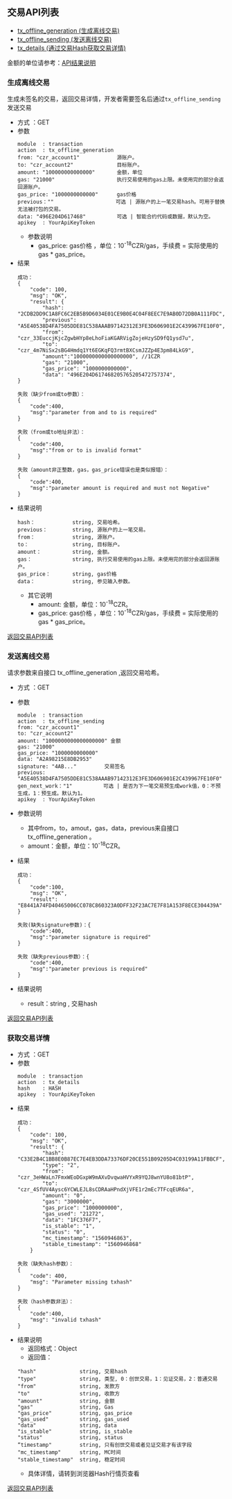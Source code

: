 
## 交易API列表
- [tx_offline_generation (生成离线交易)](#生成离线交易)
- [tx_offline_sending (发送离线交易)](#发送离线交易)
- [tx_details (通过交易Hash获取交易详情) ](#获取交易详情)

金额的单位请参考：[API结果说明](../README.md/#接口返回结果)

### 生成离线交易

生成未签名的交易，返回交易详情，开发者需要签名后通过`tx_offline_sending`发送交易

- 方式 ：GET
- 参数
    ```
    module  : transaction
    action  : tx_offline_generation
    from: "czr_account1"            源账户。
    to: "czr_account2"              目标账户。
    amount: "100000000000000"       金额，单位
    gas: "21000"                    执行交易使用的gas上限。未使用完的部分会返回源账户。
    gas_price: "1000000000000"      gas价格
    previous：""                    可选 | 源账户的上一笔交易hash。可用于替换无法被打包的交易。
    data: "496E204D617468"          可选 | 智能合约代码或数据，默认为空。
    apikey  : YourApiKeyToken
    ```
    - 参数说明
        - gas_price: gas价格 ，单位：10<sup>-18</sup>CZR/gas，手续费 = 实际使用的gas * gas_price。
- 结果
    ```
    成功：
    {
        "code": 100,
        "msg": "OK",
        "result": {
            "hash": "2CDB2DD9C1A8FC6C2EB5B9D6034E01CE9B0E4C04F8EEC7E9AB0D72DB0A111FDC",
            "previous": "A5E40538D4FA7505DDE81C538AAAB97142312E3FE3D606901E2C439967FE10F0",
            "from": "czr_33EuccjKjcZgwbHYp8eLhoFiaKGARVigZojeHzySD9fQ1ysd7u",
            "to": "czr_4m7NiSx2sBG4Hmdq1Yt6EGKqFQ3rmtBXCsmJZZp4E3pm84LkG9",
            "amount":"1000000000000000000", //1CZR
            "gas": "21000",
            "gas_price": "1000000000000",
            "data": "496E204D617468205765205472757374",
    }

    失败（缺少from或to参数）：
    {
        "code":400,
        "msg":"parameter from and to is required"
    }

    失败（from或to地址非法）：
    {
        "code":400,
        "msg":"from or to is invalid format"
    }

    失败（amount非正整数，gas，gas_price错误也是类似报错）：
    {
        "code":400,
        "msg":"parameter amount is required and must not Negative"
    }
    ```
- 结果说明
    ```
    hash：            string, 交易哈希。
    previous：        string, 源账户的上一笔交易。
    from：            string, 源账户。
    to：              string, 目标账户。
    amount：          string, 金额。
    gas：             string, 执行交易使用的gas上限。未使用完的部分会返回源账户。
    gas_price：       string, gas价格
    data：            string, 参见输入参数。
    ```
    - 其它说明
        - amount: 金额，单位：10<sup>-18</sup>CZR。
        - gas_price: gas价格 ，单位：10<sup>-18</sup>CZR/gas，手续费 = 实际使用的gas * gas_price。

[返回交易API列表](#交易API列表)

### 发送离线交易

请求参数来自接口 tx_offline_generation ,返回交易哈希。

- 方式 ：GET
- 参数
    ```
    module  : transaction
    action  : tx_offline_sending
    from: "czr_account1"
    to: "czr_account2"
    amount: "1000000000000000000" 金额
    gas: "21000"
    gas_price: "1000000000000"
    data: "A2A98215E8DB2953"
    signature: "4AB..."         交易签名
    previous: "A5E40538D4FA7505DDE81C538AAAB97142312E3FE3D606901E2C439967FE10F0"
    gen_next_work："1"          可选 | 是否为下一笔交易预生成work值，0：不预生成，1：预生成。默认为1。
    apikey  : YourApiKeyToken
    ```
- 参数说明
    - 其中from，to，amout，gas，data，previous来自接口 tx_offline_generation 。
    - amount：金额，单位：10<sup>-18</sup>CZR。
- 结果
    ```
    成功：
    {
        "code":100,
        "msg": "OK",
        "result": "E8441A74FD40465006CC078C860323A0DFF32F23AC7E7F81A153F8ECE304439A"
    }

    失败(缺失signature参数)：{
        "code":400,
        "msg":"parameter signature is required"
    }

    失败（缺失previous参数）：{
        "code":400,
        "msg":"parameter previous is required"
    }
    ```
- 结果说明
    
    - result：string , 交易hash

[返回交易API列表](#交易API列表)



### 获取交易详情

- 方式 ：GET
- 参数
    ```
    module  : transaction
    action  : tx_details
    hash    : HASH
    apikey  : YourApiKeyToken
    ```
- 结果
    ```
    成功：
    {
        "code": 100,
        "msg": "OK",
        "result": {
            "hash": "C33E2B4C1BB8E0B87EC7E4EB3DDA73376DF20CE551B09205D4C03199A11FBBCF",
            "type": "2",
            "from": "czr_3eHWaLn7FmxWEoDGxpW9mAXvDvqwaHVYxR9YQJ8wnYU8o81btP",
            "to": "czr_4SfUV4Aysc6YCWLEJL8sCDRAaHPndXjVFE1r2mEc7TFcqEUR6a",
            "amount": "0",
            "gas": "3000000",
            "gas_price": "1000000000",
            "gas_used": "21272",
            "data": "1FC376F7",
            "is_stable": "1",
            "status": "0",
            "mc_timestamp": "1560946863",
            "stable_timestamp": "1560946868"
        }

    失败（缺失hash参数）：
    {
        "code": 400,
        "msg": "Parameter missing txhash"
    }

    失败（hash参数非法）：
    {
        "code":400,
        "msg": "invalid txhash"
    }
    ```
- 结果说明
    - 返回格式：Object
    - 返回值：
    ```
    "hash"              string, 交易hash
    "type"              string, 类型, 0：创世交易，1：见证交易，2：普通交易
    "from"              string, 发款方
    "to"                string, 收款方
    "amount"            string, 金额
    "gas"               string, Gas
    "gas_price"         string, gas_price
    "gas_used"          string, gas_used
    "data"              string, data
    "is_stable"         string, is_stable
    "status"            string, status
    “timestamp"         string, 只有创世交易或者见证交易才有该字段
    "mc_timestamp"      string, MC时间
    "stable_timestamp"  string, 稳定时间
    ```
    - 具体详情，请转到浏览器Hash行情页查看

[返回交易API列表](#交易API列表)
